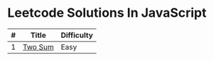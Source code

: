 # Leetcode Solutions In JavaScript


|   #   |         Title          | Difficulty |
| :---: | :--------------------: | :--------- |
|   1   | [Two Sum](src/two-sum) | Easy       |